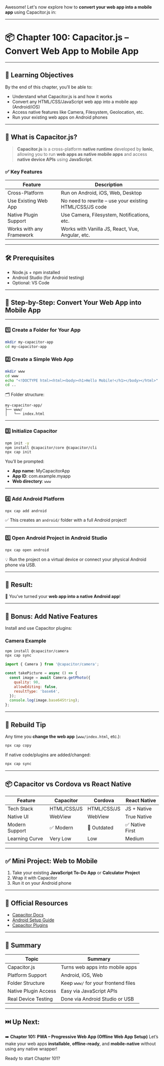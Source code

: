 Awesome! Let's now explore how to **convert your web app into a mobile app** using Capacitor.js in:

---

# 📦 Chapter 100: Capacitor.js – Convert Web App to Mobile App

---

## 🎯 Learning Objectives

By the end of this chapter, you’ll be able to:

* Understand what Capacitor.js is and how it works
* Convert any HTML/CSS/JavaScript web app into a mobile app (Android/iOS)
* Access native features like Camera, Filesystem, Geolocation, etc.
* Run your existing web apps on Android phones

---

## 🚀 What is Capacitor.js?

> **Capacitor.js** is a cross-platform **native runtime** developed by **Ionic**, allowing you to run **web apps as native mobile apps** and access **native device APIs** using **JavaScript**.

### ✅ Key Features

| Feature                  | Description                                             |
| ------------------------ | ------------------------------------------------------- |
| Cross-Platform           | Run on Android, iOS, Web, Desktop                       |
| Use Existing Web App     | No need to rewrite – use your existing HTML/CSS/JS code |
| Native Plugin Support    | Use Camera, Filesystem, Notifications, etc.             |
| Works with any Framework | Works with Vanilla JS, React, Vue, Angular, etc.        |

---

## 🛠️ Prerequisites

* Node.js + npm installed
* Android Studio (for Android testing)
* Optional: VS Code

---

## 🧱 Step-by-Step: Convert Your Web App into Mobile App

---

### 1️⃣ Create a Folder for Your App

```bash
mkdir my-capacitor-app
cd my-capacitor-app
```

### 2️⃣ Create a Simple Web App

```bash
mkdir www
cd www
echo "<!DOCTYPE html><html><body><h1>Hello Mobile!</h1></body></html>" > index.html
cd ..
```

🗂 Folder structure:

```
my-capacitor-app/
├── www/
│   └── index.html
```

---

### 3️⃣ Initialize Capacitor

```bash
npm init -y
npm install @capacitor/core @capacitor/cli
npx cap init
```

You’ll be prompted:

* **App name**: MyCapacitorApp
* **App ID**: com.example.myapp
* **Web directory**: `www`

---

### 4️⃣ Add Android Platform

```bash
npx cap add android
```

✅ This creates an `android/` folder with a full Android project!

---

### 5️⃣ Open Android Project in Android Studio

```bash
npx cap open android
```

💡 Run the project on a virtual device or connect your physical Android phone via USB.

---

## 📱 Result:

🎉 You’ve turned your **web app into a native Android app**!

---

## 🧠 Bonus: Add Native Features

Install and use Capacitor plugins:

### Camera Example

```bash
npm install @capacitor/camera
npx cap sync
```

```js
import { Camera } from '@capacitor/camera';

const takePicture = async () => {
  const image = await Camera.getPhoto({
    quality: 90,
    allowEditing: false,
    resultType: 'base64',
  });
  console.log(image.base64String);
};
```

---

## 🔄 Rebuild Tip

Any time you **change the web app** (`www/index.html`, etc.):

```bash
npx cap copy
```

If native code/plugins are added/changed:

```bash
npx cap sync
```

---

## 📦 Capacitor vs Cordova vs React Native

| Feature        | Capacitor   | Cordova     | React Native   |
| -------------- | ----------- | ----------- | -------------- |
| Tech Stack     | HTML/CSS/JS | HTML/CSS/JS | JS + Native    |
| Native UI      | WebView     | WebView     | True Native    |
| Modern Support | ✅ Modern    | 🚫 Outdated | ✅ Native First |
| Learning Curve | Very Low    | Low         | Medium         |

---

## ✅ Mini Project: Web to Mobile

1. Take your existing **JavaScript To-Do App** or **Calculator Project**
2. Wrap it with Capacitor
3. Run it on your Android phone

---

## 🔗 Official Resources

* [Capacitor Docs](https://capacitorjs.com/docs)
* [Android Setup Guide](https://capacitorjs.com/docs/android)
* [Capacitor Plugins](https://capacitorjs.com/docs/apis)

---

## 🧠 Summary

| Topic                | Summary                             |
| -------------------- | ----------------------------------- |
| Capacitor.js         | Turns web apps into mobile apps     |
| Platform Support     | Android, iOS, Web                   |
| Folder Structure     | Keep `www/` for your frontend files |
| Native Plugin Access | Easy via JavaScript APIs            |
| Real Device Testing  | Done via Android Studio or USB      |

---

## ⏭️ Up Next:

➡️ **Chapter 101: PWA – Progressive Web App (Offline Web App Setup)**
Let’s make your web apps **installable**, **offline-ready**, and **mobile-native** without using any native wrapper!

Ready to start Chapter 101?
